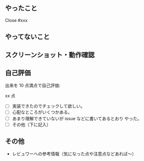## やったこと

<!--
- この PR で何をしたのか概要を書いてください〜
- 関連する issueがある場合は以下のように入力してください。(xxxはissueの番号)
-->

Close #xxx

## やってないこと

<!--
- このプルリクでやっていないことは何か？（無いなら「無し」で OK）
- 実装中に、これからは必要になるかもと感じた点を書いてくれてたら助かります！
-->

## スクリーンショット・動作確認

<!--
* どのような動作確認を行って結果が得られたのか簡単に教えてください〜
* ファイルをアップして <img src="" width="300" /> と入力し、src をアップしたファイルのURLで置き換えると画像サイズを調整できますー
-->

## 自己評価

出来を 10 点満点で自己評価:

xx 点

<!-- 該当箇所の -[ ] を - [x] にしてください。（チェックがつきます） -->

- [ ] 実装できたのでチェックして欲しい。
- [ ] 心配なところがいくつかある。 <!-- 心配な点を下に書く -->
- [ ] あまり理解できていないが issue などに書いてあるとおり やった。
- [ ] その他（下に記入）

## その他

- レビュワーへの参考情報（気になった点や注意点などあれば〜）
